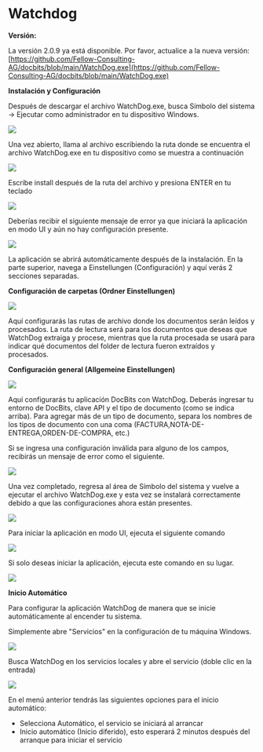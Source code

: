 # Watchdog



**Versión:**

La versión 2.0.9 ya está disponible. Por favor, actualice a la nueva versión: [https://github.com/Fellow-Consulting-AG/docbits/blob/main/WatchDog.exe](https://github.com/Fellow-Consulting-AG/docbits/blob/main/WatchDog.exe)

**Instalación y Configuración**

Después de descargar el archivo WatchDog.exe, busca Símbolo del sistema → Ejecutar como administrador en tu dispositivo Windows.

![](https://lh7-us.googleusercontent.com/a2kmyk7eD7HqZfPiLWmvSGFnpzg9oHejHe5TpE6gFwErFyJYYBB5BZjqopwr-cEqmlMvaW8-PgARZUGI9KMKHSkz-lU_C_w6aHrVA4Wqhwo8WBSqnBfVvCpSckqLu4PwUriGs1MxbKHBBkuQ2pPaVRM)

Una vez abierto, llama al archivo escribiendo la ruta donde se encuentra el archivo WatchDog.exe en tu dispositivo como se muestra a continuación

![](https://lh7-us.googleusercontent.com/W_jDgPVTtpEW96jR0w_ibnZGY2CVwF2nAN0nEjMW3liw10bgPGlADiVR_lWyEAlfGYRD--gSQMdEqboRlMW5TAEP6Ao3GOW-hP3tQimA58K9Uh-WNZf7i06YYNqk5_EgKERYkjMzPx1Xd56qH2Pw8wA)

Escribe install después de la ruta del archivo y presiona ENTER en tu teclado

![](https://lh7-us.googleusercontent.com/vZQxNIh_wY2SFTznxNTboFOSePmEMqXQMWbhsSoO45B_mIh_6C-yjfJ4SPleBIIV4p943XBN1E-3HJBgFXRRABVfDX9Ey-dnb9c5KYaNleOmE5x1ocK32zLQ4luc71rmcbv7V_dQ8pEtH_WoWZkN0fg)

Deberías recibir el siguiente mensaje de error ya que iniciará la aplicación en modo UI y aún no hay configuración presente.

![](https://lh7-us.googleusercontent.com/HmudHszeaiAj3xIlb1Oz1IXPh3Kz1JovUvPjkr9UI7EwSGbGWRK7xVhUNwc9LGlt3t1RRVR0l7DFLfG_Ob2b8Yxd4DffLb27Hv3z22tzf9LqDVTn577CFV-4Bzs2P_vTsGDJvtNzf8XW0wPiaWLDj2o)

La aplicación se abrirá automáticamente después de la instalación. En la parte superior, navega a Einstellungen (Configuración) y aquí verás 2 secciones separadas.

**Configuración de carpetas (Ordner Einstellungen)**

![](https://lh7-us.googleusercontent.com/8uSWIY8EJKPrKj9Zk5buY_ByE9fu2oE7mJ-shG1VB2n7QWyVLAfDfUFdj-Jv3hBq2ncf2Ls1Wh3Lm7Kf-TFqet7yFso2S6srnZev-yzVdKjUxtCMTt2IUtWvUwUU0LMGktA8ioBfIkkZGqG4f53yYHM)

Aquí configurarás las rutas de archivo donde los documentos serán leídos y procesados. La ruta de lectura será para los documentos que deseas que WatchDog extraiga y procese, mientras que la ruta procesada se usará para indicar qué documentos del folder de lectura fueron extraídos y procesados.

**Configuración general (Allgemeine Einstellungen)**

![](https://lh7-us.googleusercontent.com/mTUxSXPBZi_TTtVEQbGQXyXNonkIuganpTjqaamkB7C7zZ7Qaodvf9Sl8nXjnp6ZpYNf8XOwvuk-MYYEyGkFcKB-SqC9lklBXehC-3jMI7G12tXqfa6ROWywPBFE4fy-p-DcuLo3QdZXy-1rjSzlu9s)

Aquí configurarás tu aplicación DocBits con WatchDog. Deberás ingresar tu entorno de DocBits, clave API y el tipo de documento (como se indica arriba). Para agregar más de un tipo de documento, separa los nombres de los tipos de documento con una coma (FACTURA,NOTA-DE-ENTREGA,ORDEN-DE-COMPRA, etc.)

Si se ingresa una configuración inválida para alguno de los campos, recibirás un mensaje de error como el siguiente.

![](https://lh7-us.googleusercontent.com/BIOMuVCPUojfwPVr-cJukzvoBdWdtxzj5XCXocWlZwbaXwkTpb4u5Gk84vKu-_Z5UxvZ2cq0asHs4aFRLklBrUOKA19d2R4nqsxyZjd3iJlh3y97f07OfzEyv6jl7JpnorANzdPIgyZfqwmCEYZOlek)

Una vez completado, regresa al área de Símbolo del sistema y vuelve a ejecutar el archivo WatchDog.exe y esta vez se instalará correctamente debido a que las configuraciones ahora están presentes.

![](https://lh7-us.googleusercontent.com/GqtwbyvQjjNb1u9DY_Eww2woOdK1nYMm0oRMFxEGWSP9oSYN51eu1kkWiDzenz1rHGLvYG-ocwosOK2bTM6ruXTI5co05kjV2HPGI-8TgEIBTVCPpTrvs37SKMk9eBWY0KEj9vCCyPeqXYgCVD0DDXw)

Para iniciar la aplicación en modo UI, ejecuta el siguiente comando

![](https://lh7-us.googleusercontent.com/LELZuaiuL8ukiKPE-pbezsOZAICffXxAomx6gSe0vOvYaIdkr8Sr7X2znc_Lb3G76bh11X6kGPizWzoA05L-nBwUcJV8NNLUgQuGOf0TyICmhyL4syhnZFGu82JP0a3dORlQXz9MnTA_f-8b6oy8v6g)

Si solo deseas iniciar la aplicación, ejecuta este comando en su lugar.

![](https://lh7-us.googleusercontent.com/yHiO-x4CPGIjC9hRx6o-Wr5lAYiwjGi0vNBp3faB91OYIqm8TTZcz3SVDgjSmq_7TN11aVCsNHoHV5sR0FHsA5DJqxJ74z3lAmXoaDkkMutl7yXj4fCoabX-9SwfsWJwOaooiVZhCvOKFXvJOCBicEA)

**Inicio Automático**

Para configurar la aplicación WatchDog de manera que se inicie automáticamente al encender tu sistema.

Simplemente abre "Servicios" en la configuración de tu máquina Windows.

![](https://lh7-us.googleusercontent.com/IEqq96LGZ9lBz2E0ApDrTz5huYutY7G1DecXLwhkdIF0pS235RN9HIqcehuJvXv5tyLdOnobhM_VNeMFA7tnMhwvWCnFRU5G14cHWN1swA4ZYF1rjvKzZtFMaCK2MDsPebvIz3MejDwjiYEiQ-_BQyg)

Busca WatchDog en los servicios locales y abre el servicio (doble clic en la entrada)

![](https://lh7-us.googleusercontent.com/qOtVCqR-zytJw2zifnjHmW_s5Hl6ijJt72d3PRI_euZU0H3wA-QD69mSFOnyDEnCVJXblEeA_Zbh5iQsyPa8gPJ85TY8wz-Ir0aMd2SWoKizKw1G4yi9jOmtxZG7-9EZbOvborv45OASD6zSa6lLbAk)

En el menú anterior tendrás las siguientes opciones para el inicio automático:

* Selecciona Automático, el servicio se iniciará al arrancar
* Inicio automático (Inicio diferido), esto esperará 2 minutos después del arranque para iniciar el servicio
